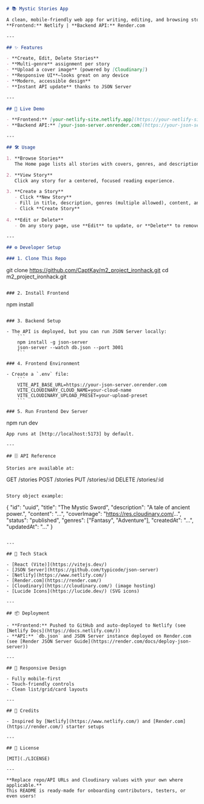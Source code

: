 
```markdown
# 📚 Mystic Stories App

A clean, mobile-friendly web app for writing, editing, and browsing stories—built with React (Vite) and JSON Server. Features genre tagging, cover images, and a beautiful user interface.  
**Frontend:** Netlify | **Backend API:** Render.com

---

## ✨ Features

- **Create, Edit, Delete Stories**
- **Multi-genre** assignment per story
- **Upload a cover image** (powered by [Cloudinary])
- **Responsive UI**—looks great on any device
- **Modern, accessible design**
- **Instant API update** thanks to JSON Server

---

## 🚀 Live Demo

- **Frontend:** [your-netlify-site.netlify.app](https://your-netlify-site.netlify.app)
- **Backend API:** [your-json-server.onrender.com](https://your-json-server.onrender.com)

---

## 🛠️ Usage

1. **Browse Stories**  
   The Home page lists all stories with covers, genres, and descriptions.

2. **View Story**  
   Click any story for a centered, focused reading experience.

3. **Create a Story**  
   - Click **New Story**
   - Fill in title, description, genres (multiple allowed), content, and upload a cover image.
   - Click **Create Story**
   
4. **Edit or Delete**  
   - On any story page, use **Edit** to update, or **Delete** to remove a story.

---

## ⚙️ Developer Setup

### 1. Clone This Repo

```
git clone https://github.com/CaptKay/m2_project_ironhack.git
cd m2_project_ironhack.git
```

### 2. Install Frontend

```
npm install
```

### 3. Backend Setup

- The API is deployed, but you can run JSON Server locally:
    ```
    npm install -g json-server
    json-server --watch db.json --port 3001
    ```

### 4. Frontend Environment

- Create a `.env` file:
    ```
    VITE_API_BASE_URL=https://your-json-server.onrender.com
    VITE_CLOUDINARY_CLOUD_NAME=your-cloud-name
    VITE_CLOUDINARY_UPLOAD_PRESET=your-upload-preset
    ```

### 5. Run Frontend Dev Server

```
npm run dev
```
App runs at [http://localhost:5173] by default.

---

## 🗄️ API Reference

Stories are available at:

```
GET    /stories
POST   /stories
PUT    /stories/:id
DELETE /stories/:id
```

Story object example:

```
{
  "id": "uuid",
  "title": "The Mystic Sword",
  "description": "A tale of ancient power.",
  "content": "...",
  "coverImage": "https://res.cloudinary.com/...",
  "status": "published",
  "genres": ["Fantasy", "Adventure"],
  "createdAt": "...",
  "updatedAt": "..."
}
```

---

## 🎨 Tech Stack

- [React (Vite)](https://vitejs.dev/)
- [JSON Server](https://github.com/typicode/json-server)
- [Netlify](https://www.netlify.com/)
- [Render.com](https://render.com/)
- [Cloudinary](https://cloudinary.com/) (image hosting)
- [Lucide Icons](https://lucide.dev/) (SVG icons)

---

## 📦 Deployment

- **Frontend:** Pushed to GitHub and auto-deployed to Netlify (see [Netlify Docs](https://docs.netlify.com/))
- **API:** `db.json` and JSON Server instance deployed on Render.com (see [Render JSON Server Guide](https://render.com/docs/deploy-json-server))

---

## 📱 Responsive Design

- Fully mobile-first
- Touch-friendly controls
- Clean list/grid/card layouts

---

## 🙏 Credits

- Inspired by [Netlify](https://www.netlify.com/) and [Render.com](https://render.com/) starter setups

---

## 📝 License

[MIT](./LICENSE)

---

**Replace repo/API URLs and Cloudinary values with your own where applicable.**  
This README is ready-made for onboarding contributors, testers, or even users!
```
